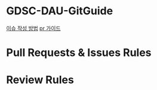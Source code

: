 # GDSC-DAU-GitGuide
[이슈 작성 방법](https://github.com/GDSC-DONGA/GDSC-DAU-GitGuide/blob/main/issues.md)
[pr 가이드](https://github.com/GDSC-DONGA/GDSC-DAU-GitGuide/blob/main/pr%20%EA%B0%80%EC%9D%B4%EB%93%9C.pdf)

# Pull Requests & Issues Rules


# Review Rules


